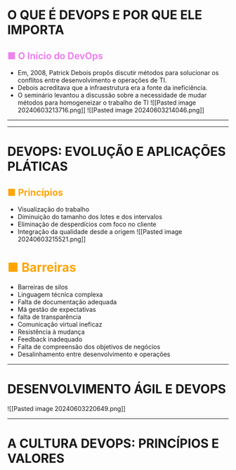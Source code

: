 # O QUE É DEVOPS E POR QUE ELE IMPORTA
## <span style="color:violet">■ O Início do DevOps</span> 
- Em, 2008, Patrick Debois propôs discutir métodos para solucionar os conflitos entre desenvolvimento e operações de TI.
- Debois acreditava que a infraestrutura era a fonte da ineficiência.
- O seminário levantou a discussão sobre a necessidade de mudar métodos para homogeneizar o trabalho de TI
![[Pasted image 20240603213716.png]]
![[Pasted image 20240603214046.png]]

---
---
# DEVOPS: EVOLUÇÃO E APLICAÇÕES PLÁTICAS

## <span style="color:orange">■ Princípios</span>
- Visualização do trabalho
- Diminuição do tamanho dos lotes e dos intervalos
- Eliminação de desperdícios com foco no cliente
- Integração da qualidade desde a origem
![[Pasted image 20240603215521.png]]

# <span style="color:orange">■ Barreiras</span>
- Barreiras de silos
- Linguagem técnica complexa
- Falta de documentação adequada
- Má gestão de expectativas
- falta de transparência
- Comunicação virtual ineficaz
- Resistência à mudança
- Feedback inadequado
- Falta de compreensão dos objetivos de negócios
- Desalinhamento entre desenvolvimento e operações

---
#  DESENVOLVIMENTO ÁGIL E DEVOPS

![[Pasted image 20240603220649.png]]

----
# A CULTURA DEVOPS: PRINCÍPIOS E VALORES